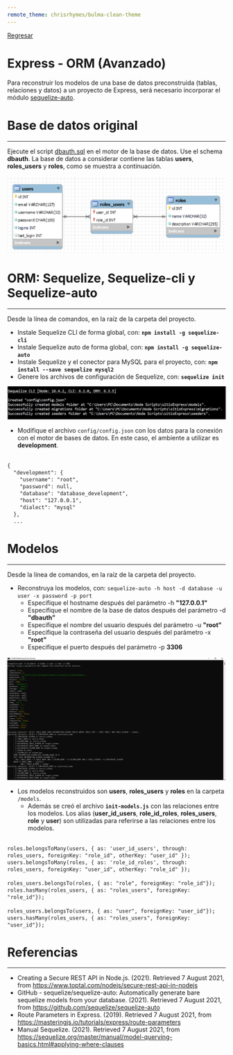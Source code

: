 ```yaml
---
remote_theme: chrisrhymes/bulma-clean-theme
---
```


[Regresar](/DAWM/)

Express - ORM (Avanzado)
==========================================

Para reconstruir los modelos de una base de datos preconstruida (tablas, relaciones y datos) a un proyecto de Express, será necesario incorporar el módulo [sequelize-auto](https://www.npmjs.com/package/sequelize-auto).


Base de datos original
======================
* * *

Ejecute el script [dbauth.sql](archivos/dbauth.sql) en el motor de la base de datos. Use el schema **dbauth**. La base de datos a considerar contiene las tablas **users**, **roles_users** y **roles**, como se muestra a continuación.

<p align="center">
  <img src="imagenes/modelEER.png">
</p>

ORM: Sequelize, Sequelize-cli y Sequelize-auto
==============================================
* * *

Desde la línea de comandos, en la raíz de la carpeta del proyecto.

* Instale Sequelize CLI de forma global, con: **`npm install -g sequelize-cli`**
* Instale Sequelize auto de forma global, con: **`npm install -g sequelize-auto`**
* Instale Sequelize y el conector para MySQL para el proyecto, con: **`npm install --save sequelize mysql2`**
* Genere los archivos de configuración de Sequelize, con: **`sequelize init`**  

<p align="center">
  <img src="imagenes/sequelizeinit.JPG">
</p>

* Modifique el archivo `config/config.json` con los datos para la conexión con el motor de bases de datos. En este caso, el ambiente a utilizar es **development**.

<pre><code>
{
  "development": {
    "username": "root",
    "password": null,
    "database": "database_development",
    "host": "127.0.0.1",
    "dialect": "mysql"
  },
  ...
</code></pre>


Modelos
=======
* * *

Desde la línea de comandos, en la raíz de la carpeta del proyecto.

* Reconstruya los modelos, con: `sequelize-auto -h host -d database -u user -x password -p port`
  + Especifique el hostname después del parámetro -h **"127.0.0.1"**
  + Especifique el nombre de la base de datos después del parámetro  -d **"dbauth"**
  + Especifique el nombre del usuario después del parámetro -u **"root"**
  + Especifique la contraseña del usuario después del parámetro -x **"root"**
  + Especifique el puerto después del parámetro  -p **3306**

<p align="center">
  <img src="imagenes/sequelize_auto.png">
</p>

* Los modelos reconstruidos son **users**, **roles_users** y **roles** en la carpeta `/models`. 
  + Además se creó el archivo **`init-models.js`** con las relaciones entre los modelos. Los alias (**user_id_users**, **role_id_roles**, **roles_users**, **role** y **user**) son utilizadas para referirse a las relaciones entre los modelos.

<pre><code>
roles.belongsToMany(users, { as: 'user_id_users', through: roles_users, foreignKey: "role_id", otherKey: "user_id" });
users.belongsToMany(roles, { as: 'role_id_roles', through: roles_users, foreignKey: "user_id", otherKey: "role_id" });

roles_users.belongsTo(roles, { as: "role", foreignKey: "role_id"});
roles.hasMany(roles_users, { as: "roles_users", foreignKey: "role_id"});

roles_users.belongsTo(users, { as: "user", foreignKey: "user_id"});
users.hasMany(roles_users, { as: "roles_users", foreignKey: "user_id"});
</code></pre>


Referencias 
===========

* * *

* Creating a Secure REST API in Node.js. (2021). Retrieved 7 August 2021, from https://www.toptal.com/nodejs/secure-rest-api-in-nodejs 
* GitHub - sequelize/sequelize-auto: Automatically generate bare sequelize models from your database. (2021). Retrieved 7 August 2021, from https://github.com/sequelize/sequelize-auto 
* Route Parameters in Express. (2019). Retrieved 7 August 2021, from https://masteringjs.io/tutorials/express/route-parameters
* Manual Sequelize. (2021). Retrieved 7 August 2021, from https://sequelize.org/master/manual/model-querying-basics.html#applying-where-clauses